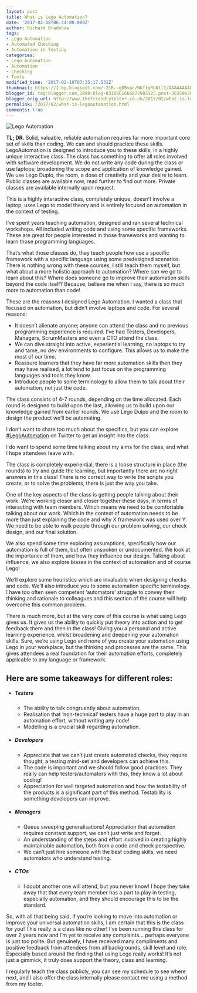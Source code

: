 ```yaml
---
layout: post
title: What is Lego Automation?
date: '2017-02-18T06:44:00.000Z'
author: Richard Bradshaw
tags:
- Lego Automation
- Automated Checking
- Automation in Testing
categories:
- Lego Automation
- Automation
- Checking
- Tools
modified_time: '2017-02-18T07:35:17.531Z'
thumbnail: https://1.bp.blogspot.com/-2lR--gDBvac/WKftgRbNllI/AAAAAAAAG9Q/ABzn2xjlY7IBlEdDOV-8fQ4cGq4COfflACLcB/s72-c/C431Et9W8AEHdZr.jpg
blogger_id: tag:blogger.com,1999:blog-8318661666872903125.post-3635962837510485323
blogger_orig_url: http://www.thefriendlytester.co.uk/2017/02/what-is-legoautomation.html
permalink: /2017/02/what-is-legoautomation.html
comments: true
---
```


![Lego Automation]({{site.url}}/images/blogpostimages/legoautomationbanner.jpg "Lego Automation")

**TL; DR.** Solid, valuable, reliable automation requires far more important core set of skills than coding. We can and should practice these skills. LegoAutomation is designed to introduce you to these skills, in a highly unique interactive class. The class has something to offer all roles involved with software development. We do not write any code during the class or use laptops; broadening the scope and application of knowledge gained. We use Lego Duplo, the room, a dose of creativity and your desire to learn. Public classes are available now, read further to find out more. Private classes are available internally upon request.

This is a highly interactive class, completely unique, doesn’t involve a laptop, uses Lego to model theory and is entirely focused on automation in the context of testing.

I’ve spent years teaching automation, designed and ran several technical workshops. All included writing code and using some specific frameworks. These are great for people interested in those frameworks and wanting to learn those programming languages.

That’s what those classes do, they teach people how use a specific framework with a specific language using some predesigned scenarios. There is nothing wrong with these courses, I still teach them myself, but what about a more holistic approach to automation? Where can we go to learn about this? Where does someone go to improve their automation skills beyond the code itself? Because, believe me when I say, there is so much more to automation than code!

These are the reasons I designed Lego Automation. I wanted a class that focused on automation, but didn’t involve laptops and code. For several reasons:
* It doesn’t alienate anyone; anyone can attend the class and no previous programming experience is required. I’ve had Testers, Developers, Managers, ScrumMasters and even a CTO attend the class.
* We can dive straight into active, experiential learning, no laptops to try and tame, no dev environments to configure. This allows us to make the most of our time.
* Reassure learners that they have far more automation skills then they may have realised, a lot tend to just focus on the programming languages and tools they know.
* Introduce people to some terminology to allow them to talk about their automation, not just the code.

The class consists of 4-7 rounds, depending on the time allocated. Each round is designed to build upon the last, allowing us to build upon our knowledge gained from earlier rounds. We use Lego Dulpo and the room to design the product we’ll be automating.

I don’t want to share too much about the specifics, but you can explore [#LegoAutomation](https://twitter.com/search?q=%23legoautomation&amp;src=typd) on Twitter to get an insight into the class.

I do want to spend some time talking about my aims for the class, and what I hope attendees leave with.

The class is completely experiential, there is a loose structure in place (the rounds) to try and guide the learning, but importantly there are no right answers in this class! There is no correct way to write the scripts you create, or to solve the problems, there is just the way you take.

One of the key aspects of the class is getting people talking about their work. We’re working closer and closer together these days, in terms of interacting with team members. Which means we need to be comfortable talking about our work. Which in the context of automation needs to be more than just explaining the code and why X framework was used over Y. We need to be able to walk people through our problem solving, our check design, and our final solution.

We also spend some time exploring assumptions, specifically how our automation is full of them, but often unspoken or undocumented. We look at the importance of them, and how they influence our design. Talking about influence, we also explore biases in the context of automation and of course Lego!

We’ll explore some heuristics which are invaluable when designing checks and code. We’ll also introduce you to some automation specific terminology. I have too often seen competent ‘automators’ struggle to convey their thinking and rationale to colleagues and this section of the course will help overcome this common problem.

There is much more, but at the very core of this course is what using Lego gives us. It gives us the ability to quickly put theory into action and to get feedback there and then in the class! Giving you a personal and active learning experience, whilst broadening and deepening your automation skills. Sure, we’re using Lego and none of you create your automation using Lego in your workplace, but the thinking and processes are the same. This gives attendees a real foundation for their automation efforts, completely applicable to any language or framework.

## Here are some takeaways for different roles:

* ##### Testers
  * The ability to talk congruently about automation.
  * Realisation that ‘non-technical’ testers have a huge part to play in an automation effort, without writing any code!
  * Modelling is a crucial skill regarding automation.
* ##### Developers
  * Appreciate that we can’t just create automated checks, they require thought, a testing mind-set and developers can achieve this.
  * The code is important and we should follow good practices. They really can help testers/automators with this, they know a lot about coding!
  * Appreciation for well targeted automation and how the testability of the products is a significant part of this method. Testability is something developers can improve.
* ##### Managers
  * Queue sweeping generalisations! Appreciation that automation requires constant support, we can’t just write and forget.
  * An understanding of the steps and effort involved in creating highly maintainable automation, both from a code and check perspective.
  * We can’t just hire someone with the best coding skills, we need automators who understand testing.
* ##### CTOs
  * I doubt another one will attend, but you never know! I hope they take away that that every team member has a part to play in testing, especially automation, and they should encourage this to be the standard.

So, with all that being said, if you’re looking to move into automation or improve your universal automation skills, I am certain that this is the class for you! This really is a class like no other! I’ve been running this class for over 2 years now and I’m yet to receive any complaints… perhaps everyone is just too polite. But genuinely, I have received many compliments and positive feedback from attendees from all backgrounds, skill level and role. Especially based around the finding that using Lego really works! It’s not just a gimmick, it truly does support the theory, class and learning.

I regularly teach the class publicly, you can see my schedule to see where next, and I also offer the class internally please contact me using a method from my footer.